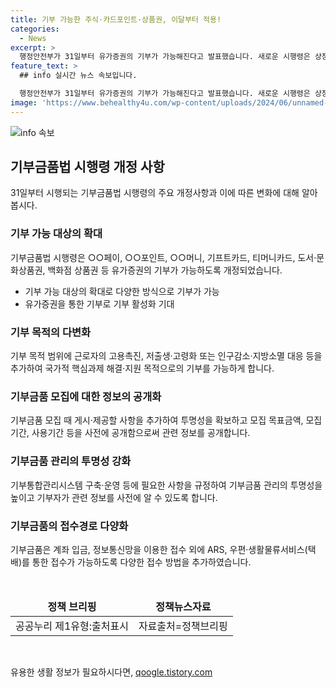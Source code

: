 ```yaml
---
title: 기부 가능한 주식·카드포인트·상품권, 이달부터 적용!
categories:
  - News
excerpt: >
  행정안전부가 31일부터 유가증권의 기부가 가능해진다고 발표했습니다. 새로운 시행령은 상장 주식, 전자화폐 및 선불카드 등을 추가하여 기부금품의 범위를 확대했으며, 근로자의 고용촉진, 저출생·고령화 등의 목적도 추가했습니다. 또한, 기부금 모집 시 투명성을 높이기 위한 내용도 포함되어있습니다. 이로써 기부자와 모집단체 양측에게 다양하고 쉬운 기부가 가능해졌으며, 기부문화가 더욱 활성화될 것으로 전망됩니다.
feature_text: >
  ## info 실시간 뉴스 속보입니다.

  행정안전부가 31일부터 유가증권의 기부가 가능해진다고 발표했습니다. 새로운 시행령은 상장 주식, 전자화폐 및 선불카드 등을 추가하여 기부금품의 범위를 확대했으며, 근로자의 고용촉진, 저출생·고령화 등의 목적도 추가했습니다. 또한, 기부금 모집 시 투명성을 높이기 위한 내용도 포함되어있습니다. 이로써 기부자와 모집단체 양측에게 다양하고 쉬운 기부가 가능해졌으며, 기부문화가 더욱 활성화될 것으로 전망됩니다.
image: 'https://www.behealthy4u.com/wp-content/uploads/2024/06/unnamed-file.png'
---
```


<p><img src="https://www.behealthy4u.com/wp-content/uploads/2024/06/unnamed-file.png" alt="info 속보" /></p>

<h2 data-ke-size="size26">기부금품법 시행령 개정 사항</h2>

<p data-ke-size="size16">31일부터 시행되는 기부금품법 시행령의 주요 개정사항과 이에 따른 변화에 대해 알아봅시다.</p>

<h3>기부 가능 대상의 확대</h3>

<p data-ke-size="size16">기부금품법 시행령은 ○○페이, ○○포인트, ○○머니, 기프트카드, 티머니카드, 도서·문화상품권, 백화점 상품권 등 유가증권의 기부가 가능하도록 개정되었습니다.</p>

<ul>
  <li>기부 가능 대상의 확대로 다양한 방식으로 기부가 가능</li>
  <li>유가증권을 통한 기부로 기부 활성화 기대</li>
</ul>

<h3>기부 목적의 다변화</h3>

<p data-ke-size="size16">기부 목적 범위에 근로자의 고용촉진, 저출생·고령화 또는 인구감소·지방소멸 대응 등을 추가하여 국가적 핵심과제 해결·지원 목적으로의 기부를 가능하게 합니다.</p>

<h3>기부금품 모집에 대한 정보의 공개화</h3>

<p data-ke-size="size16">기부금품 모집 때 게시·제공할 사항을 추가하여 투명성을 확보하고 모집 목표금액, 모집기간, 사용기간 등을 사전에 공개함으로써 관련 정보를 공개합니다.</p>

<h3>기부금품 관리의 투명성 강화</h3>

<p data-ke-size="size16">기부통합관리시스템 구축·운영 등에 필요한 사항을 규정하여 기부금품 관리의 투명성을 높이고 기부자가 관련 정보를 사전에 알 수 있도록 합니다.</p>

<h3>기부금품의 접수경로 다양화</h3>

<p data-ke-size="size16">기부금품은 계좌 입금, 정보통신망을 이용한 접수 외에 ARS, 우편·생활물류서비스(택배)를 통한 접수가 가능하도록 다양한 접수 방법을 추가하였습니다.</p>

<p data-ke-size="size16">&nbsp;</p>

<table>
  <thead>
    <tr>
      <td style="text-align: center; height: 17px;"><b>정책 브리핑</b></td>
      <td style="text-align: center; height: 17px;"><b>정책뉴스자료</b></td>
    </tr>
  </thead>
  <tbody>
    <tr>
      <td style="text-align: center;">공공누리 제1유형:출처표시</td>
      <td style="text-align: center;">자료출처=정책브리핑 </td>
    </tr>
  </tbody>
</table>

<p data-ke-size="size16">&nbsp;</p>
유용한 생활 정보가 필요하시다면, <a href="https://qoogle.tistory.com" rel="dofollow">qoogle.tistory.com</a>


